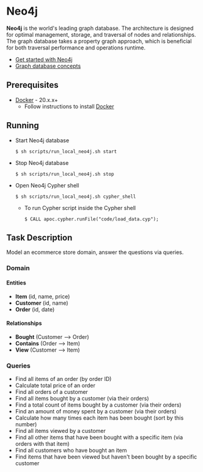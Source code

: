 # Neo4j

**Neo4j** is the world's leading graph database. The architecture is designed for optimal management, storage, and
traversal of nodes and relationships. The graph database takes a property graph approach, which is beneficial for both
traversal performance and operations runtime.

* [Get started with Neo4j](https://neo4j.com/docs/getting-started/current/get-started-with-neo4j/)
* [Graph database concepts](https://neo4j.com/docs/getting-started/current/graphdb-concepts/)

## Prerequisites

* [Docker](https://www.docker.com/) - 20.x.x+
    * Follow instructions to install [Docker](https://www.docker.com/get-started)

## Running

* Start Neo4j database
    ```shell
    $ sh scripts/run_local_neo4j.sh start
    ```
* Stop Neo4j database
    ```shell
    $ sh scripts/run_local_neo4j.sh stop
    ```
* Open Neo4j Cypher shell
    ```shell
    $ sh scripts/run_local_neo4j.sh cypher_shell
    ```
    * To run Cypher script inside the Cypher shell
        ```shell
        $ CALL apoc.cypher.runFile("code/load_data.cyp");
        ```

## Task Description

Model an ecommerce store domain, answer the questions via queries.

### Domain

#### Entities

* **Item** (id, name, price)
* **Customer** (id, name)
* **Order** (id, date)

#### Relationships

* **Bought** (Customer --> Order)
* **Contains** (Order --> Item)
* **View** (Customer --> Item)

### Queries

* Find all items of an order (by order ID)
* Calculate total price of an order
* Find all orders of a customer
* Find all items bought by a customer (via their orders)
* Find a total count of items bought by a customer (via their orders)
* Find an amount of money spent by a customer (via their orders)
* Calculate how many times each item has been bought (sort by this number)
* Find all items viewed by a customer
* Find all other items that have been bought with a specific item (via orders with that item)
* Find all customers who have bought an item
* Find items that have been viewed but haven't been bought by a specific customer
